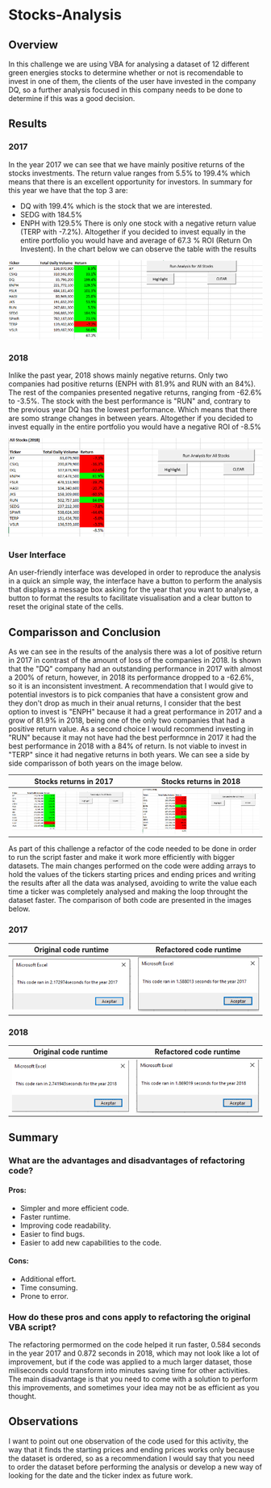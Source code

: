 # Stocks-Analysis
## Overview
In this challenge we are using VBA for analysing a dataset of 12 different green energies stocks to determine whether or not is recomendable to invest in one of them, the clients of the user have invested in the company DQ, so a further analysis focused in this company needs to be done to determine if this was a good decision. 
## Results
### 2017
In the year 2017 we can see that we have mainly positive returns of the stocks investments. The return value ranges from 5.5% to 199.4% which means that there is an excellent opportunity for investors. In summary for this year we have that the top 3 are:
* DQ with 199.4% which is the stock that we are interested.
* SEDG with 184.5%
* ENPH with 129.5%
There is only one stock with a negative return value (TERP with -7.2%). Altogether if you decided to invest equally in the entire portfolio you would have and average of 67.3 % ROI (Return On Investent). In the chart below we can observe the table with the results

![Stocks results in 2017](./Resources/Stocks_2017.PNG) 

### 2018
Inlike the past year, 2018 shows mainly negative returns. Only two companies had positive returns (ENPH with 81.9% and RUN with an 84%). The rest of the companies presented negative returns, ranging from -62.6% to -3.5%. The stock with the best performance is "RUN" and, contrary to the previous year DQ has the lowest performance. Which means that there are somo strange changes in between years. Altogether if you decided to invest equally in the entire portfolio you would have a negative ROI of -8.5%

![Stocks results in 2018](./Resources/Stocks_2018.PNG) 

### User Interface
An user-friendly interface was developed in order to reproduce the analysis in a quick an simple way, the interface have a button to perform the analysis that displays a message box asking for the year that you want to analyse, a button to format the results to facilitate visualisation and a clear button to reset the original state of the cells. 

## Comparisson and Conclusion
As we can see in the results of the analysis there was a lot of positive return in 2017 in contrast of the amount of loss of the companies in 2018. Is shown that the "DQ" company had an outstanding performance in 2017 with almost a 200% of return, however, in 2018 its performance dropped to a -62.6%, so it is an inconsistent investment. A recommendation that I would give to potential investors is to pick companies that have a consistent grow and they don't drop as much in their anual returns, I consider that the best option to invest is "ENPH" because it had a great performance in 2017 and a grow of 81.9% in 2018, being one of the only two companies that had a positive return value. As a second choice I would recommend investing in "RUN" because it may not have had the best performnce in 2017 it had the best performance in 2018 with a 84% of return. Is not viable to invest in "TERP" since it had negative returns in both years. We can see a side by side comparisson of both years on the image below.

Stocks returns in 2017    |  Stocks returns in 2018  
:-------------------------:|:-------------------------:
![Stocks results in 2017](./Resources/Stocks_2017.PNG)    | ![Stocks results in 2018](./Resources/Stocks_2018.PNG) 

As part of this challenge a refactor of the code needed to be done in order to run the script faster and make it work more efficiently with bigger datasets. The main changes performed on the code were adding arrays to hold the values of the tickers starting prices and ending prices and writing the results after all the data was analysed, avoiding to write the value each time a ticker was completely analysed and making the loop throught the dataset faster. The comparison of both code are presented in the images below.

### 2017

Original code runtime    |  Refactored code runtime  
:-------------------------:|:-------------------------:
![Time original code](./Resources/Original_2017_Time.PNG)    | ![Time refactored code](./Resources/VBA_Challenge_2017.PNG) 

### 2018

Original code runtime    |  Refactored code runtime  
:-------------------------:|:-------------------------:
![Time original code](./Resources/Original_2018_Time.PNG)    | ![Time refactored code](./Resources/VBA_Challenge_2018.PNG) 

## Summary

### What are the advantages and disadvantages of refactoring code?
#### Pros:
* Simpler and more efficient code.
* Faster runtime.
* Improving code readability.
* Easier to find bugs.
* Easier to add new capabilities to the code.
#### Cons:
* Additional effort.
* Time consuming.
* Prone to error.

### How do these pros and cons apply to refactoring the original VBA script?
The refactoring permormed on the code helped it run faster, 0.584 seconds in the year 2017 and 0.872 seconds in 2018, which may not look like a lot of improvement, but if the code was applied to a much larger dataset, those miliseconds could transform into minutes saving time for other activities. The main disadvantage is that you need to come with a solution to perform this improvements, and sometimes your idea may not be as efficient as you thought.

## Observations
I want to point out one observation of the code used for this activity, the way that it finds the starting prices and ending prices works only because the dataset is ordered, so as a recommendation I would say that you need to order the dataset before performing the analysis or develop a new way of looking for the date and the ticker index as future work.
